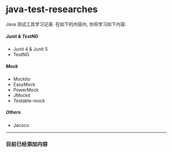 # java-test-researches

Java 测试工具学习记录. 在如下的内容内, 你将学习如下内容:

##### Junit & TestNG
* Junit 4 & Junit 5
* TestNG

##### Mock

* Mockito
* EasyMock
* PowerMock
* JMockit
* Testable-mock

##### Others 

* Jacoco

---

###  目前已经添加内容


